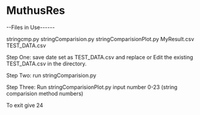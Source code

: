 # MuthusRes

--Files in Use------

stringcmp.py
stringComparision.py
stringComparisionPlot.py
MyResult.csv
TEST_DATA.csv 

Step One:
save date set as TEST_DATA.csv and replace  or Edit the existing TEST_DATA.csv in the directory.

Step Two:
run stringComparision.py

Step Three:
Run stringComparisionPlot.py
input number 0-23 (string comparision method numbers)

To exit give 24
